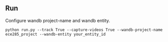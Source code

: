 ## Run
Configure wandb project-name and wandb entity.
```
python run.py --track True --capture-videos True --wandb-project-name ece285_project --wandb-entity your_entity_id
```